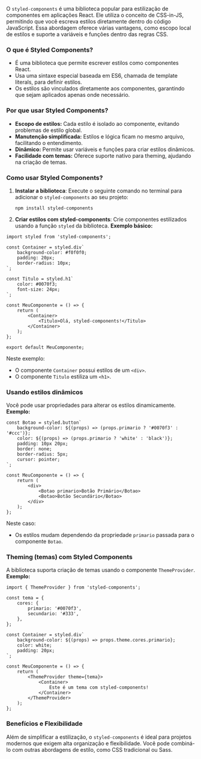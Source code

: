 O `styled-components` é uma biblioteca popular para estilização de componentes em aplicações React. Ele utiliza o conceito de CSS-in-JS, permitindo que você escreva estilos diretamente dentro do código JavaScript. Essa abordagem oferece várias vantagens, como escopo local de estilos e suporte a variáveis e funções dentro das regras CSS.

### **O que é Styled Components?**

- É uma biblioteca que permite escrever estilos como componentes React.
- Usa uma sintaxe especial baseada em ES6, chamada de template literals, para definir estilos.
- Os estilos são vinculados diretamente aos componentes, garantindo que sejam aplicados apenas onde necessário.
### **Por que usar Styled Components?**

- **Escopo de estilos:** Cada estilo é isolado ao componente, evitando problemas de estilo global.
- **Manutenção simplificada:** Estilos e lógica ficam no mesmo arquivo, facilitando o entendimento.
- **Dinâmico:** Permite usar variáveis e funções para criar estilos dinâmicos.
- **Facilidade com temas:** Oferece suporte nativo para theming, ajudando na criação de temas.
### **Como usar Styled Components?**

1. **Instalar a biblioteca**: Execute o seguinte comando no terminal para adicionar o `styled-components` ao seu projeto:

    ```
    npm install styled-components
    ```

2. **Criar estilos com styled-components**: Crie componentes estilizados usando a função `styled` da biblioteca.
**Exemplo básico:**

```
import styled from 'styled-components';

const Container = styled.div`
    background-color: #f0f0f0;
    padding: 20px;
    border-radius: 10px;
`;

const Titulo = styled.h1`
    color: #0070f3;
    font-size: 24px;
`;

const MeuComponente = () => {
    return (
        <Container>
            <Titulo>Olá, styled-components!</Titulo>
        </Container>
    );
};

export default MeuComponente;
```

Neste exemplo:
- O componente `Container` possui estilos de um `<div>`.
- O componente `Titulo` estiliza um `<h1>`.

### **Usando estilos dinâmicos**

Você pode usar propriedades para alterar os estilos dinamicamente.
**Exemplo:**

```
const Botao = styled.button`
    background-color: ${(props) => (props.primario ? '#0070f3' : '#ccc')};
    color: ${(props) => (props.primario ? 'white' : 'black')};
    padding: 10px 20px;
    border: none;
    border-radius: 5px;
    cursor: pointer;
`;

const MeuComponente = () => {
    return (
        <div>
            <Botao primario>Botão Primário</Botao>
            <Botao>Botão Secundário</Botao>
        </div>
    );
};
```

Neste caso:
- Os estilos mudam dependendo da propriedade `primario` passada para o componente `Botao`.
### **Theming (temas) com Styled Components**

A biblioteca suporta criação de temas usando o componente `ThemeProvider`.
**Exemplo:**

```
import { ThemeProvider } from 'styled-components';

const tema = {
    cores: {
        primario: '#0070f3',
        secundario: '#333',
    },
};

const Container = styled.div`
    background-color: ${(props) => props.theme.cores.primario};
    color: white;
    padding: 20px;
`;

const MeuComponente = () => {
    return (
        <ThemeProvider theme={tema}>
            <Container>
                Este é um tema com styled-components!
            </Container>
        </ThemeProvider>
    );
};
```

### **Benefícios e Flexibilidade**

Além de simplificar a estilização, o `styled-components` é ideal para projetos modernos que exigem alta organização e flexibilidade. Você pode combiná-lo com outras abordagens de estilo, como CSS tradicional ou Sass.


